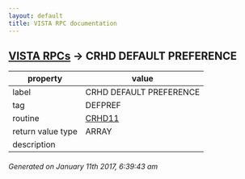 ```yaml
---
layout: default
title: VISTA RPC documentation
---
```




## [VISTA RPCs](TableOfContent.md) &#8594; CRHD DEFAULT PREFERENCE 

 property | value 
--- | --- 
 label | CRHD DEFAULT PREFERENCE
 tag | DEFPREF
 routine | [CRHD11](http://code.osehra.org/dox/Routine_CRHD11_source.html)
 return value type | ARRAY
 description | 




 ###### Generated on January 11th 2017, 6:39:43 am